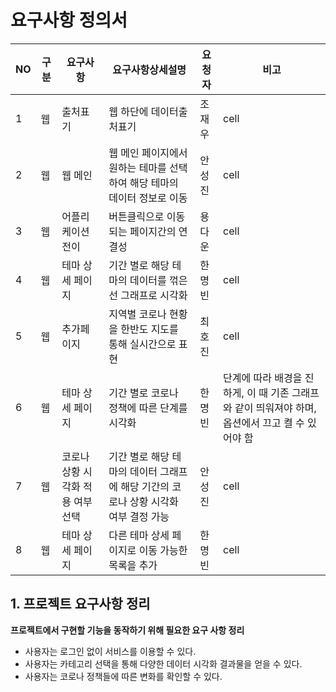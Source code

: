 # 요구사항 정의서

| NO | 구분 | 요구사항 | 요구사항상세설명 | 요청자 | 비고 |
| ------ | ------ | ------ | ------ | ------ | ------ |
| 1 | 웹 | 출처표기 | 웹 하단에 데이터출처표기| 조재우 | cell |
| 2 | 웹 | 웹 메인 | 웹 메인 페이지에서 원하는 테마를 선택하여 해당 테마의 데이터 정보로 이동 | 안성진 | cell |
| 3 | 웹 | 어플리케이션 전이 | 버튼클릭으로 이동되는 페이지간의 연결성 | 용다운 | cell |
| 4 | 웹 | 테마 상세 페이지 | 기간 별로 해당 테마의 데이터를 꺾은 선 그래프로 시각화 | 한명빈 | cell |
| 5 | 웹 | 추가페이지 | 지역별 코로나 현황을 한반도 지도를 통해 실시간으로 표현 | 최호진 | cell |
| 6 | 웹 | 테마 상세 페이지 | 기간 별로 코로나 정책에 따른 단계를 시각화 | 한명빈 | 단계에 따라 배경을 진하게, 이 때 기존 그래프와 같이 띄워져야 하며, 옵션에서 끄고 켤 수 있어야 함 |
| 7 | 웹 | 코로나 상황 시각화 적용 여부 선택 | 기간 별로 해당 테마의 데이터 그래프에 해당 기간의 코로나 상황 시각화 여부 결정 가능| 안성진 | cell |
| 8 | 웹 | 테마 상세 페이지 | 다른 테마 상세 페이지로 이동 가능한 목록을 추가 | 한명빈 | cell |


## 1. 프로젝트 요구사항 정리

**프로젝트에서 구현할 기능을 동작하기 위해 필요한 요구 사항 정리**
  - 사용자는 로그인 없이 서비스를 이용할 수 있다.
  - 사용자는 카테고리 선택을 통해 다양한 데이터 시각화 결과물을 얻을 수 있다.
  - 사용자는 코로나 정책들에 따른 변화를 확인할 수 있다.

